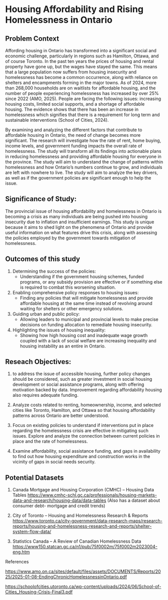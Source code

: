 # Housing Affordability and Rising Homelessness in Ontario<br>

## Problem Context <br>

Affording housing in Ontario has transformed into a significant social and economic challenge, particularly in regions such as Hamilton, Ottawa, and of course Toronto. In the past ten years the prices of housing and rental property have gone up, but the wages have stayed the same. This means that a large population now suffers from housing insecurity and homelessness has become a common occurrence, along with reliance on shelters and encampments forming in the major towns. As of 2024, more than 268,000 households are on waitlists for affordable housing, and the number of people experiencing homelessness has increased by over 25% since 2022 (AMO, 2025). People are facing the following issues: increasing housing costs, limited social supports, and a shortage of affordable housing. The evidence shows that there has been an increase in homelessness which signifies that there is a requirement for long term and sustainable interventions (School of Cities, 2024). <br>

By examining and analyzing the different factors that contribute to affordable housing in Ontario, the need of change becomes more significant. The research will investigate how the rate of rent, home buying, income levels, and government funding impacts the overall rate of homelessness. The study will transform all its findings into actionable plans in reducing homelessness and providing affordable housing for everyone in the province. The study will aim to understand the change of patterns within homelessness and how Ontario’s numbers continue to grow, and individuals are left with nowhere to live. The study will aim to analyze the key drivers, as well as if the government policies are significant enough to help the issue.<br>          
 
## Significance of Study:<br>
The provincial issue of housing affordability and homelessness in Ontario is becoming a crisis as many individuals are being pushed into housing insecurity due to inflation and insufficient earnings. This study is unique because it aims to shed light on the phenomena of Ontario and provide useful information on what features drive this crisis, along with assessing the policies employed by the government towards mitigation of homelessness.<br>

## Outcomes of this study<br>
1. Determining the success of the policies:
   - Understanding if the government housing schemes, funded programs, or any subsidy provision are effective or if something else is            required to combat this worsening situation. 
2. Enabling comprehensive policy responses to housing issues:
   - Finding any policies that will mitigate homelessness and provide affordable housing at the same time instead of revolving around             waiting for shelters or other emergency solutions. 
3. Guiding urban and public policy:<br>
   - Allowing leaders to municipal and provincial levels to make precise decisions on funding allocation to remediate housing insecurity.         <br>
4. Highlighting the issues of housing inequality:<br>
   - Showing how high housing cost and inadequate wage growth coupled with a lack of social welfare are increasing inequality and housing         instability as an entire in Ontario.<br>

## Reseach Objectives:
1. to address the issue of accessible housing, further policy changes should be considered, such as greater investment in social housing development or social assistance programs, along with offering motivation backed by data. Improvement regarding affordability housing also requires adequate funding.<br>
   
2. Analyze costs related to renting, homeownership, income, and selected cities like Toronto, Hamilton, and Ottawa so that housing affordability patterns across Ontario are better understood.<br>
   
3. Focus on existing policies to understand if interventions put in place regarding the homelessness crisis are effective in mitigating such issues. Explore and analyze the connection between current policies in place and the rate of homelessness.<br>
   
4. Examine affordability, social assistance funding, and gaps in availability to find out how housing expenditure and construction works in the vicinity of gaps in social needs security.<br>
 
## Potential Datasets <br>
 
1. Canada Mortgage and Housing Corporation (CMHC) – Housing Data Tables
https://www.cmhc-schl.gc.ca/professionals/housing-markets-data-and-research/housing-data/data-tables
(Also has a dataset about consumer debt- mortgage and credit trends)<br>
 
2. City of Toronto – Housing and Homelessness Research & Reports
https://www.toronto.ca/city-government/data-research-maps/research-reports/housing-and-homelessness-research-and-reports/shelter-system-flow-data/<br>
 
3. Statistics Canada – A Review of Canadian Homelessness Data
https://www150.statcan.gc.ca/n1/pub/75f0002m/75f0002m2023004-eng.htm<br>

References <br>


https://www.amo.on.ca/sites/default/files/assets/DOCUMENTS/Reports/2025/2025-01-08-EndingChronicHomelessnessinOntario.pdf

https://schoolofcities.utoronto.ca/wp-content/uploads/2024/06/School-of-Cities_Housing-Crisis-Final3.pdf

